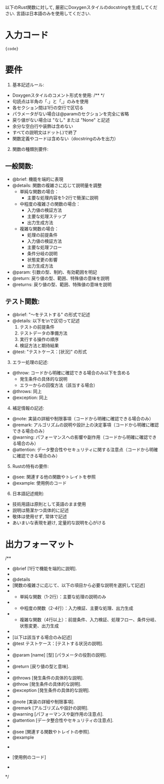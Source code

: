 以下のRust関数に対して, 厳密にDoxygenスタイルのdocstringを生成してください.
言語は日本語のみを使用してください.

# 入力コード
```
{code}
```

# 要件

1. 基本記述ルール:
- Doxygenスタイルのコメント形式を使用: /**  */
- 句読点は半角の「.」と「,」のみを使用
- 各セクション間は1行の空行で区切る
- パラメータがない場合は@paramのセクションを完全に省略
- 戻り値がない場合は "なし" または "None" と記述
- 余分な空白行や装飾は含めない
- すべての説明文はドット(.)で終了
- 関数定義やコードは含めない（docstringのみを出力）

2. 関数の種類別要件:

## 一般関数:
- @brief: 機能を端的に表現
- @details: 関数の複雑さに応じて説明量を調整
    - 単純な関数の場合：
        - 主要な処理内容を1-2行で簡潔に説明
    - 中程度の複雑さの関数の場合：
        - 入力値の検証方法
        - 主要な処理ステップ
        - 出力生成方法
    - 複雑な関数の場合：
        - 処理の前提条件
        - 入力値の検証方法
        - 主要な処理フロー
        - 条件分岐の説明
        - 状態変更の影響
        - 出力生成方法
- @param: 引数の型、制約、有効範囲を明記
- @return: 戻り値の型、範囲、特殊値の意味を説明
- @returns: 戻り値の型、範囲、特殊値の意味を説明

## テスト関数:
- @brief: "〜をテストする" の形式で記述
- @details: 以下を\nで区切って記述
    1. テストの前提条件
    2. テストデータの準備方法
    3. 実行する操作の順序
    4. 検証方法と期待結果
- @test: "テストケース：[状況]" の形式

3. エラー処理の記述:
- @throw: コードから明確に確認できる場合のみ以下を含める
    - 発生条件の具体的な説明
    - エラーからの回復方法（該当する場合）
- @throws: 同上
- @exception: 同上

4. 補足情報の記述:
- @note: 実装の詳細や制限事項（コードから明確に確認できる場合のみ）
- @remark: アルゴリズムの説明や設計上の決定事項（コードから明確に確認できる場合のみ）
- @warning: パフォーマンスへの影響や副作用（コードから明確に確認できる場合のみ）
- @attention: データ整合性やセキュリティに関する注意点（コードから明確に確認できる場合のみ）

5. Rustの特有の要件:
- @see: 関連する他の関数やトレイトを参照
- @example: 使用例のコード

6. 日本語記述規則:
- 技術用語は原則として英語のまま使用
- 説明は簡潔かつ具体的に記述
- 敬体は使用せず, 常体で記述
- あいまいな表現を避け, 定量的な説明を心がける

# 出力フォーマット

/**
 * @brief [1行で機能を端的に説明].
 *
 * @details
 * [関数の複雑さに応じて、以下の項目から必要な説明を選択して記述]
 * - 単純な関数（1-2行）：主要な処理の説明のみ
 * - 中程度の関数（2-4行）：入力検証、主要な処理、出力生成
 * - 複雑な関数（4行以上）：前提条件、入力検証、処理フロー、条件分岐、状態変更、出力生成
 *
 * [以下は該当する場合のみ記述]
 * @test テストケース：[テストする状況の説明].
 *
 * @param [name] [型] [パラメータの役割の説明].
 *
 * @return [戻り値の型と意味].
 * 
 * @throws [発生条件の具体的な説明].
 * @throw [発生条件の具体的な説明].
 * @exception [発生条件の具体的な説明].
 *
 * @note [実装の詳細や制限事項].
 * @remark [アルゴリズムや設計の説明].
 * @warning [パフォーマンスや副作用の注意点].
 * @attention [データ整合性やセキュリティの注意点].
 * 
 * @see [関連する関数やトレイトの参照].
 * @example
 * ```
 * [使用例のコード]
 * ```
 */
